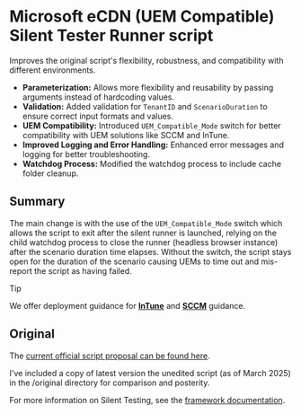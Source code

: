 # Microsoft eCDN (UEM Compatible) Silent Tester Runner script

Improves the original script's flexibility, robustness, and compatibility with different environments.

- **Parameterization:** Allows more flexibility and reusability by passing arguments instead of hardcoding values.
- **Validation:** Added validation for `TenantID` and `ScenarioDuration` to ensure correct input formats and values.
- **UEM Compatibility:** Introduced `UEM_Compatible_Mode` switch for better compatibility with UEM solutions like SCCM and InTune.
- **Improved Logging and Error Handling:** Enhanced error messages and logging for better troubleshooting.
- **Watchdog Process:** Modified the watchdog process to include cache folder cleanup.

## Summary

The main change is with the use of the `UEM_Compatible_Mode` switch which allows the script to exit after the silent runner is launched, relying on the child watchdog process to close the runner (headless browser instance) after the scenario duration time elapses.
Without the switch, the script stays open for the duration of the scenario causing UEMs to time out and mis-report the script as having failed.

> [!TIP]
> We offer deployment guidance for [**InTune**](./intune/readme.md) and [**SCCM**](./sccm/readme.md) guidance.

## Original

The [current official script proposal can be found here](./headless-candidate/README.md).

I've included a copy of latest version the unedited script (as of March 2025) in the /original directory for comparison and posterity.

For more information on Silent Testing, see the [framework documentation](https://learn.microsoft.com/ecdn/technical-documentation/silent-testing-framework).
